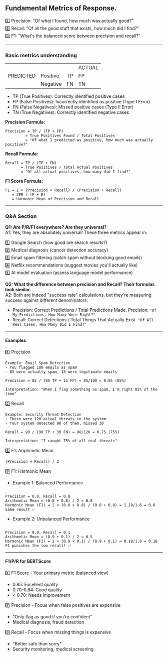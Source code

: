 ## Fundamental Metrics of Response.

1️⃣ Precision: "Of what I found, how much was actually good?"  
2️⃣ Recall: "Of all the good stuff that exists, how much did I find?"  
3️⃣ F1: "What's the balanced score between precision and recall?"  

---

### Basic metrics understanding

|              |             |             |             |
|  ----------- | ----------- | ----------- | ----------- |
|              |             |             |   ACTUAL    |
|  PREDICTED   | Positive    | TP          |   FP        |
|              | Negative    | FN          |   TN        |

- TP (True Positives): Correctly identified positive cases
- FP (False Positives): Incorrectly identified as positive (Type I Error)
- FN (False Negatives): Missed positive cases (Type II Error)
- TN (True Negatives): Correctly identified negative cases

**Precision Formula:**
```
Precision = TP / (TP + FP)
         = True Positives Found / Total Positives
         = "Of what I predicted as positive, how much was actually positive?"
```
**Recall Formula:**
```
Recall = TP / (TP + FN)
       = True Positives / Total Actual Positives  
       = "Of all actual positives, how many did I find?"
```
**F1 Score Formula:**
```
F1 = 2 × (Precision × Recall) / (Precision + Recall)
   = 2PR / (P + R)
   = Harmonic Mean of Precision and Recall
```
---
### Q&A Section

**Q1: Are P/R/F1 everywhere? Are they universal?**   
A1: Yes, they are absolutely universal! These three metrics appear in:  

1️⃣ Google Search (how good are search results?)  
2️⃣ Medical diagnosis (cancer detection accuracy)  
3️⃣ Email spam filtering (catch spam without blocking good emails)  
4️⃣ Netflix recommendations (suggest movies you'll actually like)  
5️⃣ AI model evaluation (assess language model performance)  

**Q2: What the difference between precision and Recall? Their formulas look similar.**  
A2: Both are indeed "success rate" calculations, but they're measuring success against different denominators:  
- Precision: Correct Predictions / Total Predictions Made. Precision: `"Of My Predictions, How Many Were Right?"`  
- Recall: Correct Detections / Total Things That Actually Exist. `"Of All Real Cases, How Many Did I Find?"`  


---
#### Examples
1️⃣ Precision
```
Example: Email Spam Detection
- You flagged 100 emails as spam
- 85 were actually spam, 15 were legitimate emails

Precision = 85 / (85 TP + 15 FP) = 85/100 = 0.85 (85%)

Interpretation: "When I flag something as spam, I'm right 85% of the time"
```
2️⃣ Recall
```
Example: Security Threat Detection  
- There were 120 actual threats in the system
- Your system detected 90 of them, missed 30

Recall = 90 / (90 TP + 30 FN) = 90/120 = 0.75 (75%)

Interpretation: "I caught 75% of all real threats"
```

3️⃣ F1: Ariphmetic Mean
```
(Precision + Recall) / 2
```
3️⃣ F1: Harmonic Mean
- Example 1: Balanced Performance
```

Precision = 0.8, Recall = 0.8
Arithmetic Mean = (0.8 + 0.8) / 2 = 0.8
Harmonic Mean (F1) = 2 × (0.8 × 0.8) / (0.8 + 0.8) = 1.28/1.6 = 0.8
Same result ✅
```
- Example 2: Unbalanced Performance  
```

Precision = 0.9, Recall = 0.1
Arithmetic Mean = (0.9 + 0.1) / 2 = 0.5
Harmonic Mean (F1) = 2 × (0.9 × 0.1) / (0.9 + 0.1) = 0.18/1.0 = 0.18
F1 punishes the low recall! ✅
```
---

#### F1/P/R for BERTScore
1️⃣ F1 Score - Your primary metric (balanced view)  
- 0.85: Excellent quality  
- 0.70-0.84: Good quality  
- < 0.70: Needs improvement
  
2️⃣ Precision - Focus when false positives are expensive  
- "Only flag as good if you're confident"  
- Medical diagnosis, fraud detection
  
3️⃣ Recall - Focus when missing things is expensive  
- "Better safe than sorry"  
- Security monitoring, medical screening  
